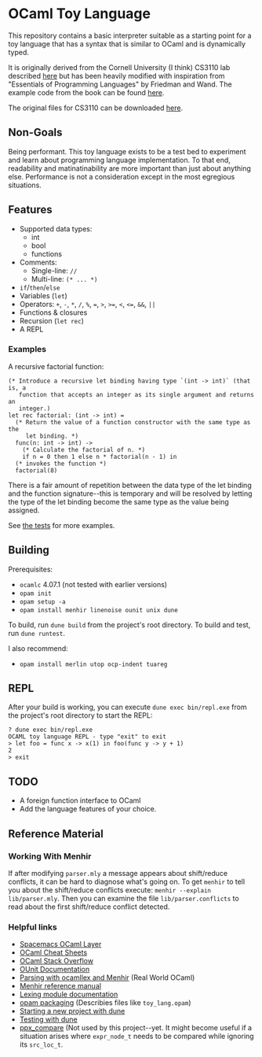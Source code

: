 # OCaml Toy Language

This repository contains a basic interpreter suitable as a starting point for a 
toy language that has a syntax that is similar to OCaml and is dynamically 
typed.

It is originally derived from the Cornell University (I think) CS3110 lab 
described 
[here](https://www.cs.cornell.edu/courses/cs3110/2015fa/l/12-interp/rec.html)
but has been heavily modified with inspiration from "Essentials of Programming 
Languages" by Friedman and Wand.  The example code from the book can be found 
[here](https://github.com/mwand/eopl3).

The original files for CS3110 can be downloaded 
[here](https://www.cs.cornell.edu/courses/cs3110/2015fa/l/12-interp/rec-code.zip).

## Non-Goals

Being performant. This toy language exists to be a test bed to experiment and 
learn about programming language implementation. To that
end, readability and matinatinability are more important than just about
anything else.  Performance is not a consideration except in the most 
egregious situations.

## Features

- Supported data types:
  - int
  - bool
  - functions
- Comments:
  - Single-line: `//`
  - Multi-line: `(* ... *)`
- `if`/`then`/`else`
- Variables (`let`)
- Operators: `+`, `-`, `*`, `/`, `%`, `=`, `>`, `>=`, `<`, `<=`, `&&`, `||`
- Functions & closures
- Recursion (`let rec`)
- A REPL

### Examples

A recursive factorial function:

```
(* Introduce a recursive let binding having type `(int -> int)` (that is, a 
   function that accepts an integer as its single argument and returns an 
   integer.)
let rec factorial: (int -> int) = 
  (* Return the value of a function constructor with the same type as the 
     let binding. *)
  func(n: int -> int) -> 
    (* Calculate the factorial of n. *)
    if n = 0 then 1 else n * factorial(n - 1) in 
  (* invokes the function *)
  factorial(8)
```

There is a fair amount of repetition between the data type of the let binding 
and the function signature--this is temporary and will be resolved by letting
the type of the let binding become the same type as the value being assigned.

See [the tests](./test/test.ml) for more examples.

## Building 

Prerequisites:

- `ocamlc` 4.07.1 (not tested with earlier versions)
- `opam init`
- `opam setup -a`
- `opam install menhir linenoise ounit unix dune`

To build, run `dune build` from the project's root directory.  To build and test, run `dune runtest`.

I also recommend:

- `opam install merlin utop ocp-indent tuareg`

## REPL

After your build is working, you can execute `dune exec bin/repl.exe` from the project's root directory to
start the REPL:

```
? dune exec bin/repl.exe
OCAML toy language REPL - type "exit" to exit
> let foo = func x -> x(1) in foo(func y -> y + 1)
2
> exit
```

## TODO

- A foreign function interface to OCaml
- Add the language features of your choice.

## Reference Material

### Working With Menhir 

If after modifying `parser.mly` a message appears about shift/reduce conflicts, it can be hard to diagnose
what's going on.  To get `menhir` to tell you about the shift/reduce conflicts execute: `menhir --explain lib/parser.mly`. Then you can examine the file `lib/parser.conflicts` to read about the first shift/reduce conflict detected.

### Helpful links

- [Spacemacs OCaml Layer](https://github.com/syl20bnr/spacemacs/tree/master/layers/%2Blang/ocaml)
- [OCaml Cheat Sheets](https://ocaml.org/docs/cheat_sheets.html)
- [OCaml Stack Overflow](https://stackoverflow.com/questions/tagged/ocaml)
- [OUnit Documentation](http://ounit.forge.ocamlcore.org/api-ounit/index.html)
- [Parsing with ocamllex and Menhir](https://v1.realworldocaml.org/v1/en/html/parsing-with-ocamllex-and-menhir.html) (Real World OCaml)
- [Menhir reference manual](http://gallium.inria.fr/~fpottier/menhir/manual.pdf)
- [Lexing module documentation](https://caml.inria.fr/pub/docs/manual-ocaml/libref/Lexing.html)
- [opam packaging](https://opam.ocaml.org/doc/Packaging.html) (Describies files like `toy_lang.opam`)
- [Starting a new project with dune](https://medium.com/@bobbypriambodo/starting-an-ocaml-app-project-using-dune-d4f74e291de8)
- [Testing with dune](https://jbuilder.readthedocs.io/en/latest/tests.html)
- [ppx_compare](https://github.com/janestreet/ppx_compare) (Not used by this project--yet.  It might become
useful if a situation arises where `expr_node_t` needs to be compared while ignoring its `src_loc_t`.

